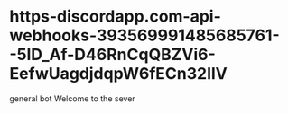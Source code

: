 # https-discordapp.com-api-webhooks-393569991485685761--5lD_Af-D46RnCqQBZVi6-EefwUagdjdqpW6fECn32IlV
general bot Welcome to the sever 
